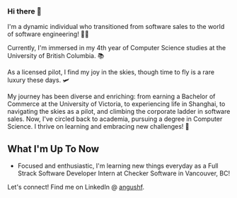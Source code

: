 ### Hi there 👋
I'm a dynamic individual who transitioned from software sales to the world of software engineering! 👨‍💻

Currently, I'm immersed in my 4th year of Computer Science studies at the University of British Columbia. 📚

As a licensed pilot, I find my joy in the skies, though time to fly is a rare luxury these days. 🛩

My journey has been diverse and enriching: from earning a Bachelor of Commerce at the University of Victoria, to experiencing life in Shanghai, to navigating the skies as a pilot, and climbing the corporate ladder in software sales. Now, I've circled back to academia, pursuing a degree in Computer Science. I thrive on learning and embracing new challenges! 💪

## What I'm Up To Now
+ Focused and enthusiastic, I'm learning new things everyday as a Full Strack Software Developer Intern at Checker Software in Vancouver, BC!
  
Let's connect! Find me on LinkedIn @ [angushf](https://www.linkedin.com/in/angushf/).





<!--
**angushf/angushf** is a ✨ _special_ ✨ repository because its `README.md` (this file) appears on your GitHub profile.

Here are some ideas to get you started:

- 🔭 I’m currently working on ...
- 🌱 I’m currently learning ...
- 👯 I’m looking to collaborate on ...
- 🤔 I’m looking for help with ...
- 💬 Ask me about ...
- 📫 How to reach me: ...
- 😄 Pronouns: ...
- ⚡ Fun fact: ...
-->
